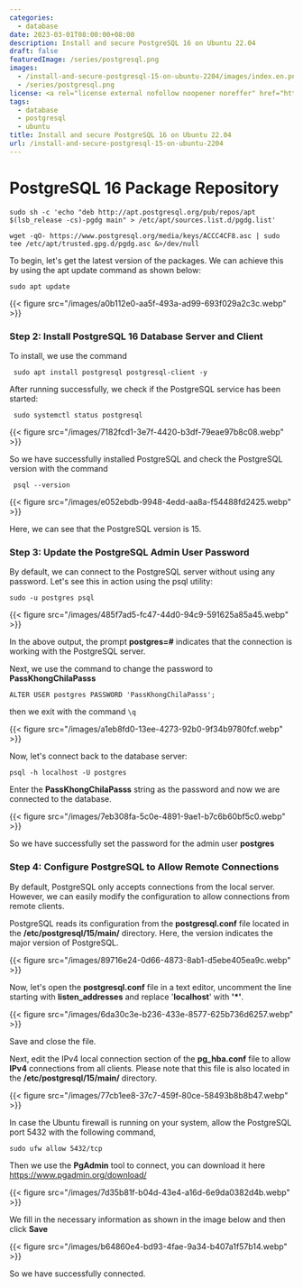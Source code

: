 ```yaml
---
categories:
  - database
date: 2023-03-01T08:00:00+08:00
description: Install and secure PostgreSQL 16 on Ubuntu 22.04
draft: false
featuredImage: /series/postgresql.png
images:
  - /install-and-secure-postgresql-15-on-ubuntu-2204/images/index.en.png
  - /series/postgresql.png
license: <a rel="license external nofollow noopener noreffer" href="https://creativecommons.org/licenses/by-nc/4.0/" target="_blank">CC BY-NC 4.0</a>
tags:
  - database
  - postgresql
  - ubuntu
title: Install and secure PostgreSQL 16 on Ubuntu 22.04
url: /install-and-secure-postgresql-15-on-ubuntu-2204
---
```


# PostgreSQL 16 Package Repository

```
sudo sh -c 'echo "deb http://apt.postgresql.org/pub/repos/apt $(lsb_release -cs)-pgdg main" > /etc/apt/sources.list.d/pgdg.list'

wget -qO- https://www.postgresql.org/media/keys/ACCC4CF8.asc | sudo tee /etc/apt/trusted.gpg.d/pgdg.asc &>/dev/null
```

To begin, let's get the latest version of the packages. We can achieve this by using the apt update command as shown below:

```
sudo apt update
```

{{< figure src="/images/a0b112e0-aa5f-493a-ad99-693f029a2c3c.webp" >}}

### Step 2: Install PostgreSQL 16 Database Server and Client

To install, we use the command

```
 sudo apt install postgresql postgresql-client -y
```

After running successfully, we check if the PostgreSQL service has been started:

```
 sudo systemctl status postgresql
```

{{< figure src="/images/7182fcd1-3e7f-4420-b3df-79eae97b8c08.webp" >}}

So we have successfully installed PostgreSQL and check the PostgreSQL version with the command

```
 psql --version
```

{{< figure src="/images/e052ebdb-9948-4edd-aa8a-f54488fd2425.webp" >}}

Here, we can see that the PostgreSQL version is 15.

### Step 3: Update the PostgreSQL Admin User Password

By default, we can connect to the PostgreSQL server without using any password. Let's see this in action using the psql utility:

```
sudo -u postgres psql
```

{{< figure src="/images/485f7ad5-fc47-44d0-94c9-591625a85a45.webp" >}}

In the above output, the prompt **postgres=#** indicates that the connection is working with the PostgreSQL server.

Next, we use the command to change the password to **PassKhongChilaPasss**

```
ALTER USER postgres PASSWORD 'PassKhongChilaPasss';
```

then we exit with the command `\q`

{{< figure src="/images/a1eb8fd0-13ee-4273-92b0-9f34b9780fcf.webp" >}}

Now, let's connect back to the database server:

```
psql -h localhost -U postgres
```

Enter the **PassKhongChilaPasss** string as the password and now we are connected to the database.

{{< figure src="/images/7eb308fa-5c0e-4891-9ae1-b7c6b60bf5c0.webp" >}}

So we have successfully set the password for the admin user **postgres**

### Step 4: Configure PostgreSQL to Allow Remote Connections

By default, PostgreSQL only accepts connections from the local server. However, we can easily modify the configuration to allow connections from remote clients.

PostgreSQL reads its configuration from the **postgresql.conf** file located in the **/etc/postgresql/15/main/** directory. Here, the version indicates the major version of PostgreSQL.

{{< figure src="/images/89716e24-0d66-4873-8ab1-d5ebe405ea9c.webp" >}}

Now, let's open the **postgresql.conf** file in a text editor, uncomment the line starting with **listen_addresses** and replace '**localhost**' with **'\*'**.

{{< figure src="/images/6da30c3e-b236-433e-8577-625b736d6257.webp" >}}

Save and close the file.

Next, edit the IPv4 local connection section of the **pg_hba.conf** file to allow **IPv4** connections from all clients. Please note that this file is also located in the **/etc/postgresql/15/main/** directory.

{{< figure src="/images/77cb1ee8-37c7-459f-80ce-58493b8b8b47.webp" >}}

In case the Ubuntu firewall is running on your system, allow the PostgreSQL port 5432 with the following command,

```
sudo ufw allow 5432/tcp
```

Then we use the **PgAdmin** tool to connect, you can download it here https://www.pgadmin.org/download/

{{< figure src="/images/7d35b81f-b04d-43e4-a16d-6e9da0382d4b.webp" >}}

We fill in the necessary information as shown in the image below and then click **Save**

{{< figure src="/images/b64860e4-bd93-4fae-9a34-b407a1f57b14.webp" >}}

So we have successfully connected.
